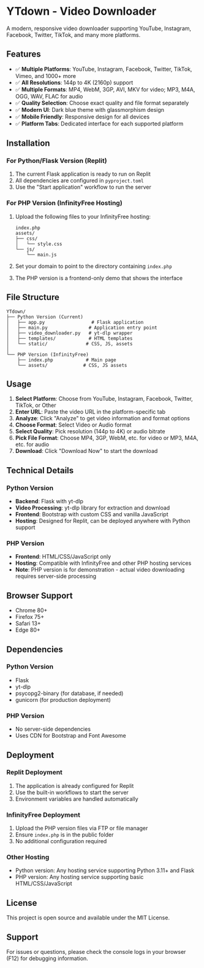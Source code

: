 # YTdown - Video Downloader

A modern, responsive video downloader supporting YouTube, Instagram, Facebook, Twitter, TikTok, and many more platforms.

## Features

- ✅ **Multiple Platforms**: YouTube, Instagram, Facebook, Twitter, TikTok, Vimeo, and 1000+ more
- ✅ **All Resolutions**: 144p to 4K (2160p) support
- ✅ **Multiple Formats**: MP4, WebM, 3GP, AVI, MKV for video; MP3, M4A, OGG, WAV, FLAC for audio
- ✅ **Quality Selection**: Choose exact quality and file format separately
- ✅ **Modern UI**: Dark blue theme with glassmorphism design
- ✅ **Mobile Friendly**: Responsive design for all devices
- ✅ **Platform Tabs**: Dedicated interface for each supported platform

## Installation

### For Python/Flask Version (Replit)

1. The current Flask application is ready to run on Replit
2. All dependencies are configured in `pyproject.toml`
3. Use the "Start application" workflow to run the server

### For PHP Version (InfinityFree Hosting)

1. Upload the following files to your InfinityFree hosting:
   ```
   index.php
   assets/
   ├── css/
   │   └── style.css
   └── js/
       └── main.js
   ```

2. Set your domain to point to the directory containing `index.php`

3. The PHP version is a frontend-only demo that shows the interface

## File Structure

```
YTdown/
├── Python Version (Current)
│   ├── app.py                 # Flask application
│   ├── main.py               # Application entry point
│   ├── video_downloader.py   # yt-dlp wrapper
│   ├── templates/            # HTML templates
│   └── static/              # CSS, JS, assets
│
└── PHP Version (InfinityFree)
    ├── index.php            # Main page
    └── assets/             # CSS, JS assets
```

## Usage

1. **Select Platform**: Choose from YouTube, Instagram, Facebook, Twitter, TikTok, or Other
2. **Enter URL**: Paste the video URL in the platform-specific tab
3. **Analyze**: Click "Analyze" to get video information and format options
4. **Choose Format**: Select Video or Audio format
5. **Select Quality**: Pick resolution (144p to 4K) or audio bitrate
6. **Pick File Format**: Choose MP4, 3GP, WebM, etc. for video or MP3, M4A, etc. for audio
7. **Download**: Click "Download Now" to start the download

## Technical Details

### Python Version
- **Backend**: Flask with yt-dlp
- **Video Processing**: yt-dlp library for extraction and download
- **Frontend**: Bootstrap with custom CSS and vanilla JavaScript
- **Hosting**: Designed for Replit, can be deployed anywhere with Python support

### PHP Version
- **Frontend**: HTML/CSS/JavaScript only
- **Hosting**: Compatible with InfinityFree and other PHP hosting services
- **Note**: PHP version is for demonstration - actual video downloading requires server-side processing

## Browser Support

- Chrome 80+
- Firefox 75+
- Safari 13+
- Edge 80+

## Dependencies

### Python Version
- Flask
- yt-dlp
- psycopg2-binary (for database, if needed)
- gunicorn (for production deployment)

### PHP Version
- No server-side dependencies
- Uses CDN for Bootstrap and Font Awesome

## Deployment

### Replit Deployment
1. The application is already configured for Replit
2. Use the built-in workflows to start the server
3. Environment variables are handled automatically

### InfinityFree Deployment
1. Upload the PHP version files via FTP or file manager
2. Ensure `index.php` is in the public folder
3. No additional configuration required

### Other Hosting
- Python version: Any hosting service supporting Python 3.11+ and Flask
- PHP version: Any hosting service supporting basic HTML/CSS/JavaScript

## License

This project is open source and available under the MIT License.

## Support

For issues or questions, please check the console logs in your browser (F12) for debugging information.
